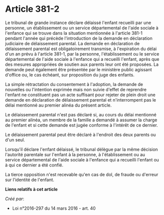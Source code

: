 # Article 381-2

Le tribunal de grande instance déclare délaissé l'enfant recueilli par une personne, un établissement ou un service
départemental de l'aide sociale à l'enfance qui se trouve dans la situation mentionnée à l'article 381-1 pendant l'année qui
précède l'introduction de la demande en déclaration judiciaire de délaissement parental. La demande en déclaration de
délaissement parental est obligatoirement transmise, à l'expiration du délai d'un an prévu à l'article 381-1, par la
personne, l'établissement ou le service départemental de l'aide sociale à l'enfance qui a recueilli l'enfant, après que des
mesures appropriées de soutien aux parents leur ont été proposées. La demande peut également être présentée par le ministère
public agissant d'office ou, le cas échéant, sur proposition du juge des enfants. 

La simple rétractation du consentement à l'adoption, la demande de nouvelles ou l'intention exprimée mais non suivie d'effet
de reprendre l'enfant ne constituent pas un acte suffisant pour rejeter de plein droit une demande en déclaration de
délaissement parental et n'interrompent pas le délai mentionné au premier alinéa du présent article. 

Le délaissement parental n'est pas déclaré si, au cours du délai mentionné au premier alinéa, un membre de la famille a
demandé à assumer la charge de l'enfant et si cette demande est jugée conforme à l'intérêt de ce dernier. 

Le délaissement parental peut être déclaré à l'endroit des deux parents ou d'un seul. 

Lorsqu'il déclare l'enfant délaissé, le tribunal délègue par la même décision l'autorité parentale sur l'enfant à la
personne, à l'établissement ou au service départemental de l'aide sociale à l'enfance qui a recueilli l'enfant ou à qui ce
dernier a été confié. 

La tierce opposition n'est recevable qu'en cas de dol, de fraude ou d'erreur sur l'identité de l'enfant.

**Liens relatifs à cet article**

_Créé par_:

  - Loi n°2016-297 du 14 mars 2016 - art. 40
